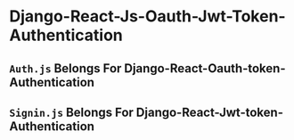 # Django-React-Js-Oauth-Jwt-Token-Authentication

## `Auth.js` Belongs For Django-React-Oauth-token-Authentication

## `Signin.js` Belongs For Django-React-Jwt-token-Authentication
